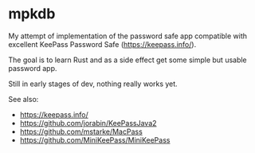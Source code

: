 
# mpkdb

My attempt of implementation of the password safe app compatible with excellent
KeePass Password Safe (https://keepass.info/).

The goal is to learn Rust and as a side effect get some simple but usable
password app.

Still in early stages of dev, nothing really works yet.

See also:

- https://keepass.info/
- https://github.com/jorabin/KeePassJava2
- https://github.com/mstarke/MacPass
- https://github.com/MiniKeePass/MiniKeePass
